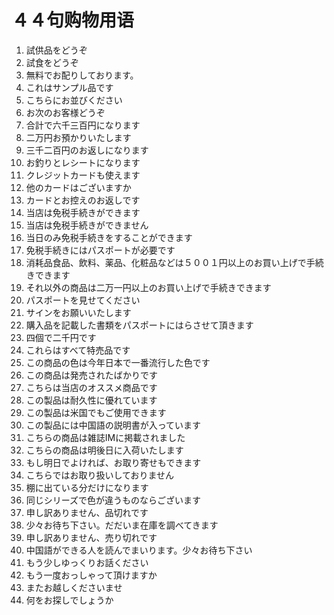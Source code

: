 # ４４句购物用语

1. 試供品をどうぞ
2. 試食をどうぞ
3. 無料でお配りしております。
4. これはサンプル品です
5. こちらにお並びください
6. お次のお客様どうぞ
7. 合計で六千三百円になります
8. 二万円お預かりいたします
9. 三千二百円のお返しになります
10. お釣りとレシートになります
11. クレジットカードも使えます
12. 他のカードはございますか
13. カードとお控えのお返しです
14. 当店は免税手続きができます
15. 当店は免税手続きができません
16. 当日のみ免税手続きをすることができます
17. 免税手続きにはパスポートが必要です
18. 消耗品食品、飲料、薬品、化粧品などは５００１円以上のお買い上げで手続きできます
19. それ以外の商品は二万一円以上のお買い上げで手続きできます
20. パスポートを見せてください
21. サインをお願いいたします
22. 購入品を記載した書類をパスポートにはらさせて頂きます
23. 四個で二千円です
24. これらはすべて特売品です
25. この商品の色は今年日本で一番流行した色です
26. この商品は発売されたばかりです
27. こちらは当店のオススメ商品です
28. この製品は耐久性に優れています
29. この製品は米国でもご使用できます
30. この製品には中国語の説明書が入っています
31. こちらの商品は雑誌IMに掲載されました
32. こちらの商品は明後日に入荷いたします
33. もし明日でよければ、お取り寄せもできます
34. こちらではお取り扱いしておりません
35. 棚に出ている分だけになります
36. 同じシリーズで色が違うものならございます
37. 申し訳ありません、品切れです
38. 少々お待ち下さい。だだいま在庫を調べてきます
39. 申し訳ありません、売り切れです
40. 中国語ができる人を読んでまいります。少々お待ち下さい
41. もう少しゆっくりお話ください
42. もう一度おっしゃって頂けますか
43. またお越しくださいませ
44. 何をお探しでしょうか
